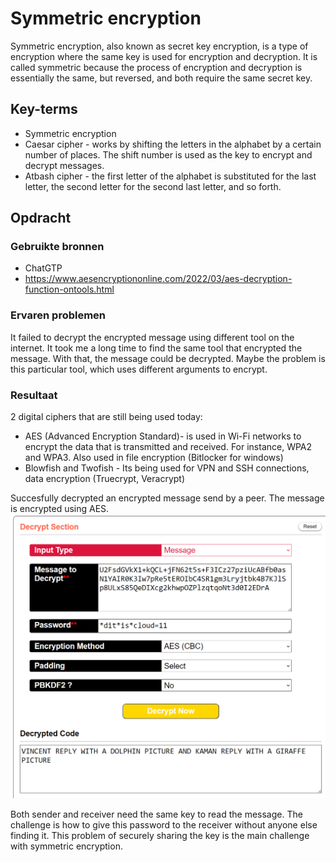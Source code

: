 # Symmetric encryption

Symmetric encryption, also known as secret key encryption, is a type of encryption where the same key is used for encryption and decryption. It is called symmetric because the process of encryption and decryption is essentially the same, but reversed, and both require the same secret key.

## Key-terms
- Symmetric encryption
- Caesar cipher - works by shifting the letters in the alphabet by a certain number of places. The shift number is used as the key to encrypt and decrypt messages.
- Atbash cipher - the first letter of the alphabet is substituted for the last letter, the second letter for the second last letter, and so forth.

## Opdracht
### Gebruikte bronnen
- ChatGTP
- https://www.aesencryptiononline.com/2022/03/aes-decryption-function-ontools.html

### Ervaren problemen
It failed to decrypt the encrypted message using different tool on the internet. It took me a long time to find the same tool that encrypted the message. With that, the message could be decrypted. Maybe the problem is this particular tool, which uses different arguments to encrypt.

### Resultaat

2 digital ciphers that are still being used today:
- AES (Advanced Encryption Standard)- is used in Wi-Fi networks to encrypt the data that is transmitted and received. For instance, WPA2 and WPA3. Also used in file encryption (Bitlocker for windows)
- Blowfish and Twofish - Its being used for VPN and SSH connections, data encryption (Truecrypt, Veracrypt)

Succesfully decrypted an encrypted message send by a peer. The message is encrypted using AES.
![Image](https://github.com/techgrounds/techgrounds-kaman/blob/main/00_includes/SEC-04_screen01.png)

Both sender and receiver need the same key to read the message. The challenge is how to give this password to the receiver without anyone else finding it. This problem of securely sharing the key is the main challenge with symmetric encryption.